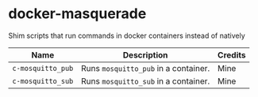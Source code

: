 # docker-masquerade

Shim scripts that run commands in docker containers instead of natively

| Name              | Description                          | Credits          |
| ----------------- | ------------------------------------ | ---------------- |
| `c-mosquitto_pub` | Runs `mosquitto_pub` in a container. | Mine             |
| `c-mosquitto_sub` | Runs `mosquitto_sub` in a container. | Mine             |

